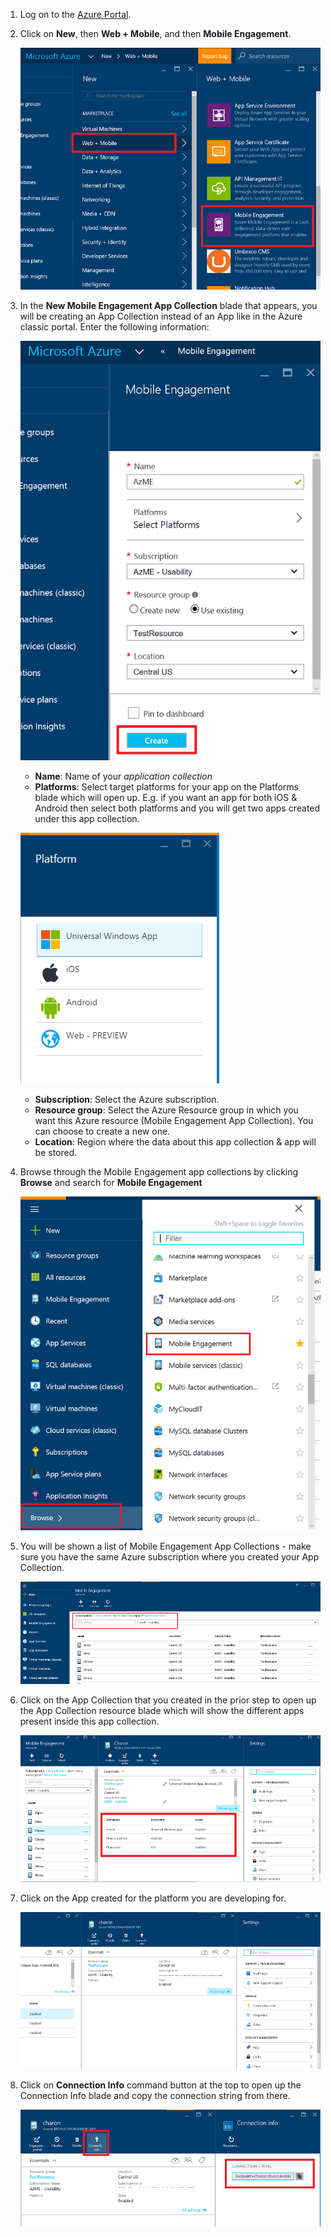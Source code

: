 
1. Log on to the [Azure Portal](https://portal.azure.com).

2. Click on **New**, then **Web + Mobile**, and then **Mobile Engagement**.

   	![](./media/mobile-engagement-create-app-in-portal-new/browse-azme-extension.png)

3. In the **New Mobile Engagement App Collection** blade that appears, you will be creating an App Collection instead of an App like in the Azure classic portal. Enter the following information:

   	![](./media/mobile-engagement-create-app-in-portal-new/new-azme-app.png)

	- **Name**: Name of your *application collection* 
	- **Platforms**: Select target platforms for your app on the Platforms blade which will open up. E.g. if you want an app for both iOS & Android then select both platforms and you will get two apps created under this app collection. 

   	![](./media/mobile-engagement-create-app-in-portal-new/choose-platform.png)

	- **Subscription**: Select the Azure subscription. 
	- **Resource group**: Select the Azure Resource group in which you want this Azure resource (Mobile Engagement App Collection). You can choose to create a new one.  
	- **Location**: Region where the data about this app collection & app will be stored.

5. Browse through the Mobile Engagement app collections by clicking **Browse** and search for **Mobile Engagement**

	![](./media/mobile-engagement-create-app-in-portal-new/browse-mobile-engagement-menu.png)

6. You will be shown a list of Mobile Engagement App Collections - make sure you have the same Azure subscription where you created your App Collection.

	![](./media/mobile-engagement-create-app-in-portal-new/browse-mobile-engagement.png)

7. Click on the App Collection that you created in the prior step to open up the App Collection resource blade which will show the different apps present inside this app collection. 

	![](./media/mobile-engagement-create-app-in-portal-new/mobile-engagement-app-collection.png)

8. Click on the App created for the platform you are developing for. 

	![](./media/mobile-engagement-create-app-in-portal-new/mobile-engagement-app.png)

9. Click on **Connection Info** command button at the top to open up the Connection Info blade and copy the connection string from there. 

	![](./media/mobile-engagement-create-app-in-portal-new/app-connection-info.png)
